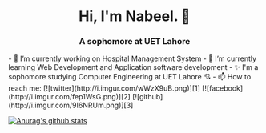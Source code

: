 
<h1 align="center">Hi, I'm Nabeel. 👋</h1>
<h3 align="center"> A sophomore at UET Lahore</h3>
- 🔭 I’m currently working on Hospital Management System
- 🌱 I’m currently learning Web Development and Application software development
- ✨ I'm a sophomore studying Computer Engineering at UET Lahore 💘
- 📫 How to reach me: 
  [![twitter](http://i.imgur.com/wWzX9uB.png)][1]
  [![facebook](http://i.imgur.com/fep1WsG.png)][2]
  [![github](http://i.imgur.com/9I6NRUm.png)][3]

[1]: http://www.twitter.com/nabeel_raza
[2]: http://www.facebook.com/nabeelraza512
[3]: http://www.github.com/nabeelraza-7

[![Anurag's github stats](https://github-readme-stats.vercel.app/api?username=nabeelraza-7&hide=contribs,prs&count_private=true&show_icons=true&theme=radical)](https://github.com/anuraghazra/github-readme-stats)
